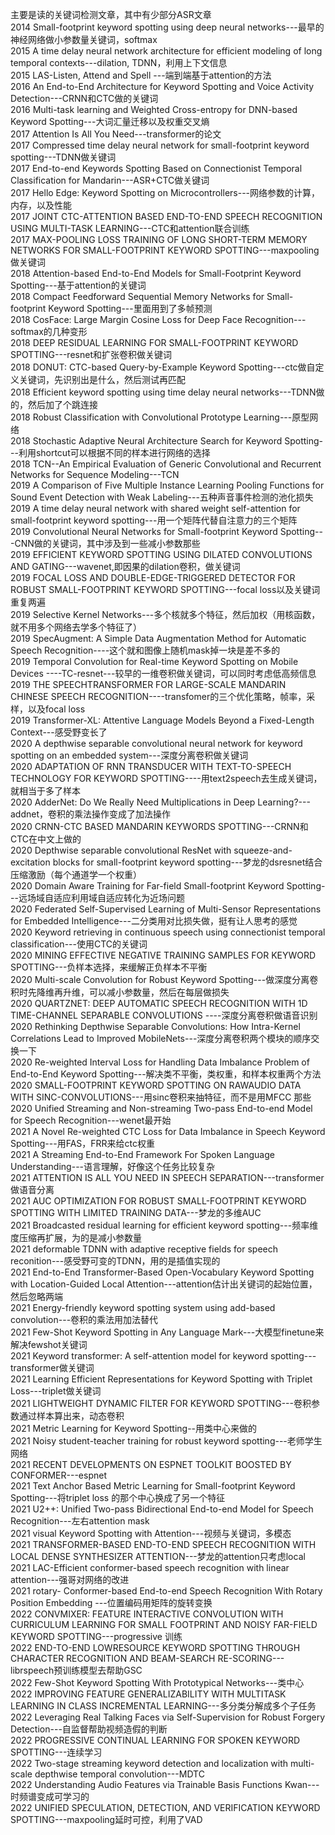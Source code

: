 主要是读的关键词检测文章，其中有少部分ASR文章  
2014 Small-footprint keyword spotting using deep neural networks---最早的神经网络做小参数量关键词，softmax   
2015 A time delay neural network architecture for efficient modeling of long temporal contexts---dilation, TDNN，利用上下文信息   
2015 LAS-Listen, Attend and Spell ---端到端基于attention的方法   
2016 An End-to-End Architecture for Keyword Spotting and Voice Activity Detection---CRNN和CTC做的关键词   
2016 Multi-task learning and Weighted Cross-entropy for DNN-based Keyword Spotting---大词汇量迁移以及权重交叉熵   
2017 Attention Is All You Need---transformer的论文   
2017 Compressed time delay neural network for small-footprint keyword spotting---TDNN做关键词   
2017 End-to-end Keywords Spotting Based on Connectionist Temporal Classification for Mandarin---ASR+CTC做关键词   
2017 Hello Edge: Keyword Spotting on Microcontrollers---网络参数的计算，内存，以及性能   
2017 JOINT CTC-ATTENTION BASED END-TO-END SPEECH RECOGNITION USING MULTI-TASK LEARNING---CTC和attention联合训练   
2017 MAX-POOLING LOSS TRAINING OF LONG SHORT-TERM MEMORY NETWORKS FOR SMALL-FOOTPRINT KEYWORD SPOTTING---maxpooling做关键词   
2018 Attention-based End-to-End Models for Small-Footprint Keyword Spotting---基于attention的关键词   
2018 Compact Feedforward Sequential Memory Networks for Small-footprint Keyword Spotting---里面用到了多帧预测   
2018 CosFace: Large Margin Cosine Loss for Deep Face Recognition---softmax的几种变形   
2018 DEEP RESIDUAL LEARNING FOR SMALL-FOOTPRINT KEYWORD SPOTTING---resnet和扩张卷积做关键词   
2018 DONUT: CTC-based Query-by-Example Keyword Spotting---ctc做自定义关键词，先识别出是什么，然后测试再匹配   
2018 Efficient keyword spotting using time delay neural networks---TDNN做的，然后加了个跳连接   
2018 Robust Classification with Convolutional Prototype Learning---原型网络   
2018 Stochastic Adaptive Neural Architecture Search for Keyword Spotting---利用shortcut可以根据不同的样本进行网络的选择   
2018 TCN--An Empirical Evaluation of Generic Convolutional and Recurrent Networks for Sequence Modeling---TCN   
2019  A Comparison of Five Multiple Instance Learning Pooling Functions for Sound Event Detection with Weak Labeling---五种声音事件检测的池化损失   
2019 A time delay neural network with shared weight self-attention for small-footprint keyword spotting---用一个矩阵代替自注意力的三个矩阵   
2019 Convolutional Neural Networks for Small-footprint Keyword Spotting---CNN做的关键词，其中涉及到一些减小参数那些   
2019 EFFICIENT KEYWORD SPOTTING USING DILATED CONVOLUTIONS AND GATING---wavenet,即因果的dilation卷积，做关键词   
2019 FOCAL LOSS AND DOUBLE-EDGE-TRIGGERED DETECTOR FOR ROBUST SMALL-FOOTPRINT KEYWORD SPOTTING---focal loss以及关键词重复两遍   
2019 Selective Kernel Networks---多个核就多个特征，然后加权（用核函数，就不用多个网络去学多个特征了）   
2019 SpecAugment: A Simple Data Augmentation Method for Automatic Speech Recognition----这个就和图像上随机mask掉一块是差不多的   
2019 Temporal Convolution for Real-time Keyword Spotting on Mobile Devices ----TC-resnet---较早的一维卷积做关键词，可以同时考虑低高频信息   
2019 THE SPEECHTRANSFORMER FOR LARGE-SCALE MANDARIN CHINESE SPEECH RECOGNITION----transfomer的三个优化策略，帧率，采样，以及focal loss   
2019 Transformer-XL: Attentive Language Models Beyond a Fixed-Length Context---感受野变长了   
2020 A depthwise separable convolutional neural network for keyword spotting on an embedded system---深度分离卷积做关键词   
2020 ADAPTATION OF RNN TRANSDUCER WITH TEXT-TO-SPEECH TECHNOLOGY FOR KEYWORD SPOTTING----用text2speech去生成关键词，就相当于多了样本   
2020 AdderNet: Do We Really Need Multiplications in Deep Learning?---addnet，卷积的乘法操作变成了加法操作   
2020 CRNN-CTC BASED MANDARIN KEYWORDS SPOTTING---CRNN和CTC在中文上做的   
2020 Depthwise separable convolutional ResNet with squeeze-and-excitation blocks for small-footprint keyword spotting---梦龙的dsresnet结合压缩激励（每个通道学一个权重）   
2020 Domain Aware Training for Far-field Small-footprint Keyword Spotting---远场域自适应利用域自适应转化为近场问题   
2020 Federated Self-Supervised Learning of Multi-Sensor Representations for Embedded Intelligence---二分类用对比损失做，挺有让人思考的感觉   
2020 Keyword retrieving in continuous speech using connectionist temporal classification---使用CTC的关键词   
2020 MINING EFFECTIVE NEGATIVE TRAINING SAMPLES FOR KEYWORD SPOTTING---负样本选择，来缓解正负样本不平衡   
2020 Multi-scale Convolution for Robust Keyword Spotting---做深度分离卷积时先降维再升维，可以减小参数量，然后在每层做损失   
2020 QUARTZNET: DEEP AUTOMATIC SPEECH RECOGNITION WITH 1D TIME-CHANNEL SEPARABLE CONVOLUTIONS ----深度分离卷积做语音识别   
2020 Rethinking Depthwise Separable Convolutions: How Intra-Kernel Correlations Lead to Improved MobileNets---深度分离卷积两个模块的顺序交换一下   
2020 Re-weighted Interval Loss for Handling Data Imbalance Problem of End-to-End Keyword Spotting---解决类不平衡，类权重，和样本权重两个方法   
2020 SMALL-FOOTPRINT KEYWORD SPOTTING ON RAWAUDIO DATA WITH SINC-CONVOLUTIONS---用sinc卷积来抽特征，而不是用MFCC 那些   
2020 Unified Streaming and Non-streaming Two-pass End-to-end Model for Speech Recognition---wenet最开始   
2021 A Novel Re-weighted CTC Loss for Data Imbalance in Speech Keyword Spotting---用FAS，FRR来给ctc权重   
2021 A Streaming End-to-End Framework For Spoken Language Understanding---语言理解，好像这个任务比较复杂   
2021 ATTENTION IS ALL YOU NEED IN SPEECH SEPARATION---transformer做语音分离   
2021 AUC OPTIMIZATION FOR ROBUST SMALL-FOOTPRINT KEYWORD SPOTTING WITH LIMITED TRAINING DATA---梦龙的多维AUC   
2021 Broadcasted residual learning for efficient keyword spotting---频率维度压缩再扩展，为的是减小参数量   
2021 deformable TDNN with adaptive receptive fields for speech reconition---感受野可变的TDNN，用的是插值实现的   
2021 End-to-End Transformer-Based Open-Vocabulary Keyword Spotting with Location-Guided Local Attention---attention估计出关键词的起始位置，然后忽略两端   
2021 Energy-friendly keyword spotting system using add-based convolution---卷积的乘法用加法替代   
2021 Few-Shot Keyword Spotting in Any Language Mark---大模型finetune来解决fewshot关键词   
2021 Keyword transformer: A self-attention model for keyword spotting---transformer做关键词   
2021 Learning Efficient Representations for Keyword Spotting with Triplet Loss---triplet做关键词   
2021 LIGHTWEIGHT DYNAMIC FILTER FOR KEYWORD SPOTTING---卷积参数通过样本算出来，动态卷积   
2021 Metric Learning for Keyword Spotting--用类中心来做的   
2021 Noisy student-teacher training for robust keyword spotting---老师学生网络   
2021 RECENT DEVELOPMENTS ON ESPNET TOOLKIT BOOSTED BY CONFORMER---espnet   
2021 Text Anchor Based Metric Learning for Small-footprint Keyword Spotting---将triplet loss 的那个中心换成了另一个特征   
2021 U2++: Unified Two-pass Bidirectional End-to-end Model for Speech Recognition---左右attention mask   
2021 visual Keyword Spotting with Attention---视频与关键词，多模态   
2021 TRANSFORMER-BASED END-TO-END SPEECH RECOGNITION WITH LOCAL DENSE SYNTHESIZER ATTENTION---梦龙的attention只考虑local   
2021 LAC-Efficient conformer-based speech recognition with linear attention---强哥对网络的改进   
2021 rotary- Conformer-based End-to-end Speech Recognition With Rotary Position Embedding ---位置编码用矩阵的旋转变换   
2022 CONVMIXER: FEATURE INTERACTIVE CONVOLUTION WITH CURRICULUM LEARNING FOR SMALL FOOTPRINT AND NOISY FAR-FIELD KEYWORD SPOTTING---progressive 训练   
2022 END-TO-END LOWRESOURCE KEYWORD SPOTTING THROUGH CHARACTER RECOGNITION AND BEAM-SEARCH RE-SCORING---librspeech预训练模型去帮助GSC   
2022 Few-Shot Keyword Spotting With Prototypical Networks---类中心   
2022 IMPROVING FEATURE GENERALIZABILITY WITH MULTITASK LEARNING IN CLASS INCREMENTAL LEARNING---多分类分解成多个子任务   
2022 Leveraging Real Talking Faces via Self-Supervision for Robust Forgery Detection---自监督帮助视频造假的判断   
2022 PROGRESSIVE CONTINUAL LEARNING FOR SPOKEN KEYWORD SPOTTING---连续学习   
2022 Two-stage streaming keyword detection and localization with multi-scale depthwise temporal convolution---MDTC   
2022 Understanding Audio Features via Trainable Basis Functions Kwan---时频谱变成可学习的   
2022 UNIFIED SPECULATION, DETECTION, AND VERIFICATION KEYWORD SPOTTING---maxpooling延时可控，利用了VAD   
